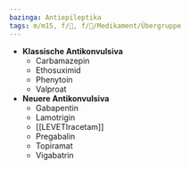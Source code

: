 ```yaml
---
bazinga: Antiepileptika
tags: m/m15, f/🧠, f/💊/Medikament/Übergruppe
---
```

- **Klassische Antikonvulsiva**
	- Carbamazepin
	- Ethosuximid
	- Phenytoin
	- Valproat
- **Neuere Antikonvulsiva**
	- Gabapentin
	- Lamotrigin
	- [[LEVETIracetam]]
	- Pregabalin
	- Topiramat
	- Vigabatrin